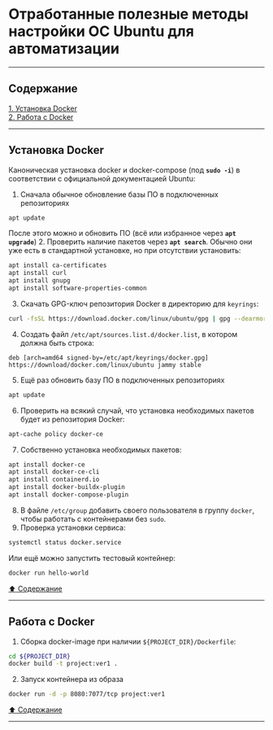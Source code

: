 # Отработанные полезные методы настройки ОС Ubuntu для автоматизации #

----

## Содержание ##

[1. Установка Docker](#установка-docker)    
[2. Работа с Docker](#работа-с-docker)    

----

## Установка Docker ##

Каноническая установка docker и docker-compose (под **`sudo -i`**) в
соответствии с официальной документацией Ubuntu:

1. Сначала обычное обновление базы ПО в подключенных репозиториях
```bash
apt update
```
После этого можно и обновить ПО (всё или избранное через **`apt upgrade`**)
2. Проверить наличие пакетов через **`apt search`**. Обычно они уже есть в
стандартной установке, но при отсутствии установить:
```bash
apt install ca-certificates
apt install curl
apt install gnupg
apt install software-properties-common
```
3. Скачать GPG-ключ репозитория Docker в директорию для `keyrings`:
```bash
curl -fsSL https://download.docker.com/linux/ubuntu/gpg | gpg --dearmor -o /etc/apt/keyrings/docker.gpg
```
4. Создать файл `/etc/apt/sources.list.d/docker.list`, в котором должна быть строка:
```text
deb [arch=amd64 signed-by=/etc/apt/keyrings/docker.gpg] https://download/docker.com/linux/ubuntu jammy stable
```
5. Ещё раз обновить базу ПО в подключенных репозиториях
```bash
apt update
```
6. Проверить на всякий случай, что установка необходимых пакетов будет из
репозитория Docker:
```bash
apt-cache policy docker-ce
```
7. Собственно установка необходимых пакетов:
```bash
apt install docker-ce
apt install docker-ce-cli
apt install containerd.io
apt install docker-buildx-plugin
apt install docker-compose-plugin
```
8. В файле `/etc/group` добавить своего пользователя в группу `docker`, чтобы
работать с контейнерами без `sudo`.
9. Проверка установки сервиса:
```bash
systemctl status docker.service
```
Или ещё можно запустить тестовый контейнер:
```bash
docker run hello-world
```

[:arrow_up: Содержание](#содержание)

----

## Работа с Docker ##

1. Сборка docker-image при наличии `${PROJECT_DIR}/Dockerfile`:
```bash
cd ${PROJECT_DIR}
docker build -t project:ver1 .
```
2. Запуск контейнера из образа
```bash
docker run -d -p 8080:7077/tcp project:ver1
```

[:arrow_up: Содержание](#содержание)

----
